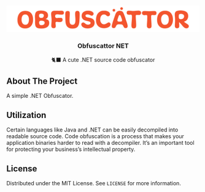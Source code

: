 
<!-- PROJECT LOGO -->
<br />
<p align="center">
    <img src="https://raw.githubusercontent.com/takattowo/ObfuscattorNET/master/ObfuscattorNET/Resources/bigtext.png" alt="Logo" width="" height="">

  <h3 align="center">Obfuscattor NET</h3>

  <p align="center">
    🐈‍⬛ A cute .NET source code obfuscator
    <br />
  </p>
</p>

<!-- ABOUT THE PROJECT -->
## About The Project

A simple .NET Obfuscator.

<!-- LICENSE -->
## Utilization

Certain languages like Java and .NET can be easily decompiled into readable source code. Code obfuscation is a process that makes your application binaries harder to read with a decompiler. It’s an important tool for protecting your business’s intellectual property.



<!-- LICENSE -->
## License

Distributed under the MIT License. See `LICENSE` for more information.
